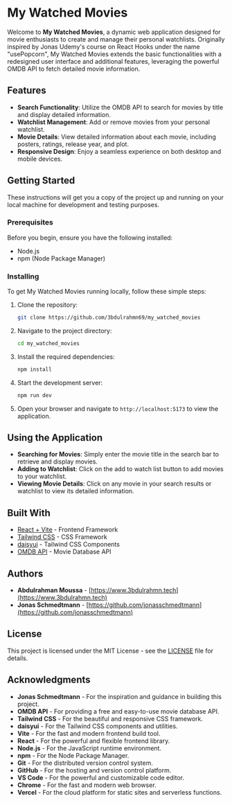 # My Watched Movies

Welcome to **My Watched Movies**, a dynamic web application designed for movie enthusiasts to create and manage their personal watchlists. Originally inspired by Jonas Udemy's course on React Hooks under the name "usePopcorn", My Watched Movies extends the basic functionalities with a redesigned user interface and additional features, leveraging the powerful OMDB API to fetch detailed movie information.

## Features

- **Search Functionality**: Utilize the OMDB API to search for movies by title and display detailed information.
- **Watchlist Management**: Add or remove movies from your personal watchlist.
- **Movie Details**: View detailed information about each movie, including posters, ratings, release year, and plot.
- **Responsive Design**: Enjoy a seamless experience on both desktop and mobile devices.

## Getting Started

These instructions will get you a copy of the project up and running on your local machine for development and testing purposes.

### Prerequisites

Before you begin, ensure you have the following installed:

- Node.js
- npm (Node Package Manager)

### Installing

To get My Watched Movies running locally, follow these simple steps:

1. Clone the repository:
   ```bash
   git clone https://github.com/3bdulrahmn69/my_watched_movies
   ```
2. Navigate to the project directory:
   ```bash
   cd my_watched_movies
   ```
3. Install the required dependencies:
   ```bash
   npm install
   ```
4. Start the development server:
   ```bash
   npm run dev
   ```
5. Open your browser and navigate to `http://localhost:5173` to view the application.

## Using the Application

- **Searching for Movies**: Simply enter the movie title in the search bar to retrieve and display movies.
- **Adding to Watchlist**: Click on the add to watch list button to add movies to your watchlist.
- **Viewing Movie Details**: Click on any movie in your search results or watchlist to view its detailed information.

## Built With

- [React + Vite](https://vitejs.dev) - Frontend Framework
- [Tailwind CSS](https://tailwindcss.com) - CSS Framework
- [daisyui](https://daisyui.com) - Tailwind CSS Components
- [OMDB API](http://www.omdbapi.com) - Movie Database API

## Authors

- **Abdulrahman Moussa** - [https://www.3bdulrahmn.tech](https://www.3bdulrahmn.tech)
- **Jonas Schmedtmann** - [https://github.com/jonasschmedtmann](https://github.com/jonasschmedtmann)


## License

This project is licensed under the MIT License - see the [LICENSE](LICENSE) file for details.

## Acknowledgments

- **Jonas Schmedtmann** - For the inspiration and guidance in building this project.
- **OMDB API** - For providing a free and easy-to-use movie database API.
- **Tailwind CSS** - For the beautiful and responsive CSS framework.
- **daisyui** - For the Tailwind CSS components and utilities.
- **Vite** - For the fast and modern frontend build tool.
- **React** - For the powerful and flexible frontend library.
- **Node.js** - For the JavaScript runtime environment.
- **npm** - For the Node Package Manager.
- **Git** - For the distributed version control system.
- **GitHub** - For the hosting and version control platform.
- **VS Code** - For the powerful and customizable code editor.
- **Chrome** - For the fast and modern web browser.
- **Vercel** - For the cloud platform for static sites and serverless functions.